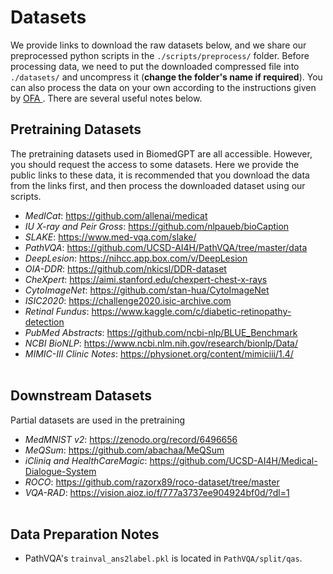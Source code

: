 # Datasets

We provide links to download the raw datasets below, and we share our preprocessed python scripts in the `./scripts/preprocess/` folder. Before processing data, we need to put the downloaded compressed file into `./datasets/` and uncompress it (**change the folder's name if required**). You can also process the data on your own according to the instructions given by <a href="https://github.com/OFA-Sys/OFA#image-processing"> OFA </a>. There are several useful notes below.

## Pretraining Datasets
 The pretraining datasets used in BiomedGPT are all accessible. However, you should request the access to some datasets. Here we provide the public links to these data, it is recommended that you download the data from the links first, and then process the downloaded dataset using our scripts.
-   _MedICat_:  https://github.com/allenai/medicat
-   _IU X-ray and Peir Gross_:  https://github.com/nlpaueb/bioCaption
-   _SLAKE_:  https://www.med-vqa.com/slake/
-   _PathVQA_:  https://github.com/UCSD-AI4H/PathVQA/tree/master/data
-   _DeepLesion_:  https://nihcc.app.box.com/v/DeepLesion
-   _OIA-DDR_:  https://github.com/nkicsl/DDR-dataset
-   _CheXpert_:  https://aimi.stanford.edu/chexpert-chest-x-rays
-   _CytoImageNet_: https://github.com/stan-hua/CytoImageNet
-   _ISIC2020_: https://challenge2020.isic-archive.com
-   _Retinal Fundus_: https://www.kaggle.com/c/diabetic-retinopathy-detection
-   _PubMed Abstracts_: https://github.com/ncbi-nlp/BLUE_Benchmark
-   _NCBI BioNLP_: https://www.ncbi.nlm.nih.gov/research/bionlp/Data/
-   _MIMIC-III Clinic Notes_: https://physionet.org/content/mimiciii/1.4/
<br></br>

## Downstream Datasets
Partial datasets are used in the pretraining 
-   _MedMNIST v2_:  https://zenodo.org/record/6496656
-   _MeQSum_:  https://github.com/abachaa/MeQSum
-   _iCliniq and HealthCareMagic_:  https://github.com/UCSD-AI4H/Medical-Dialogue-System
-   _ROCO_:  https://github.com/razorx89/roco-dataset/tree/master
-   _VQA-RAD_:  https://vision.aioz.io/f/777a3737ee904924bf0d/?dl=1
<br></br>


## Data Preparation Notes
- PathVQA's `trainval_ans2label.pkl` is located in `PathVQA/split/qas`.